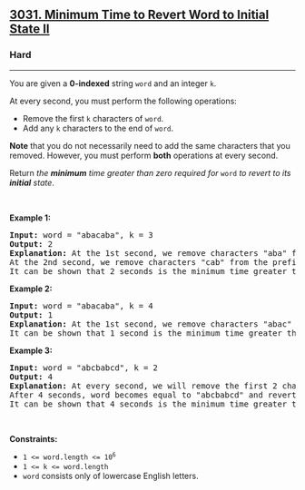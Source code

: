 <h2><a href="https://leetcode.com/problems/minimum-time-to-revert-word-to-initial-state-ii/">3031. Minimum Time to Revert Word to Initial State II</a></h2><h3>Hard</h3><hr><div><p>You are given a <strong>0-indexed</strong> string <code>word</code> and an integer <code>k</code>.</p>

<p>At every second, you must perform the following operations:</p>

<ul>
	<li>Remove the first <code>k</code> characters of <code>word</code>.</li>
	<li>Add any <code>k</code> characters to the end of <code>word</code>.</li>
</ul>

<p><strong>Note</strong> that you do not necessarily need to add the same characters that you removed. However, you must perform <strong>both</strong> operations at every second.</p>

<p>Return <em>the <strong>minimum</strong> time greater than zero required for</em> <code>word</code> <em>to revert to its <strong>initial</strong> state</em>.</p>

<p>&nbsp;</p>
<p><strong class="example">Example 1:</strong></p>

<pre><strong>Input:</strong> word = "abacaba", k = 3
<strong>Output:</strong> 2
<strong>Explanation:</strong> At the 1st second, we remove characters "aba" from the prefix of word, and add characters "bac" to the end of word. Thus, word becomes equal to "cababac".
At the 2nd second, we remove characters "cab" from the prefix of word, and add "aba" to the end of word. Thus, word becomes equal to "abacaba" and reverts to its initial state.
It can be shown that 2 seconds is the minimum time greater than zero required for word to revert to its initial state.
</pre>

<p><strong class="example">Example 2:</strong></p>

<pre><strong>Input:</strong> word = "abacaba", k = 4
<strong>Output:</strong> 1
<strong>Explanation:</strong> At the 1st second, we remove characters "abac" from the prefix of word, and add characters "caba" to the end of word. Thus, word becomes equal to "abacaba" and reverts to its initial state.
It can be shown that 1 second is the minimum time greater than zero required for word to revert to its initial state.
</pre>

<p><strong class="example">Example 3:</strong></p>

<pre><strong>Input:</strong> word = "abcbabcd", k = 2
<strong>Output:</strong> 4
<strong>Explanation:</strong> At every second, we will remove the first 2 characters of word, and add the same characters to the end of word.
After 4 seconds, word becomes equal to "abcbabcd" and reverts to its initial state.
It can be shown that 4 seconds is the minimum time greater than zero required for word to revert to its initial state.
</pre>

<p>&nbsp;</p>
<p><strong>Constraints:</strong></p>

<ul>
	<li><code>1 &lt;= word.length &lt;= 10<sup>6</sup></code></li>
	<li><code>1 &lt;= k &lt;= word.length</code></li>
	<li><code>word</code> consists only of lowercase English letters.</li>
</ul>
</div>